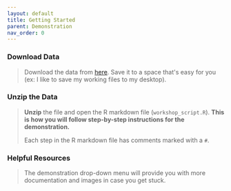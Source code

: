 ```yaml
---
layout: default
title: Getting Started
parent: Demonstration
nav_order: 0
---
```


### **Download Data**
> Download the data from [here](/data/mapping_w_r_data.zip). Save it to a space that's easy for you (ex: I like to save my working files to my desktop). 

### **Unzip the Data**
> **Unzip** the file and open the R markdown file (`workshop_script.R`). **This is how you will follow step-by-step instructions for the demonstration.**
> 
> Each step in the R markdown file has comments marked with a `#`.

### **Helpful Resources**
> The demonstration drop-down menu will provide you with more documentation and images in case you get stuck. 
